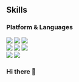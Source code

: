 ## Skills

### Platform & Languages

<img src="https://img.shields.io/badge/Windows-0078D6?style=flat-square&logo=Windows&logoColor=white" />
<img src="https://img.shields.io/badge/AutoCAD%20.NET%20API-000000?style=flat-square&logo=Autodesk&logoColor=white" />
<img src="https://img.shields.io/badge/Civil3D%20.NET%20API-000000?style=flat-square&logo=Autodesk&logoColor=white" />
<br>
<img src="https://img.shields.io/badge/WPF-512BD4?style=flat-square&logo=dotnet&logoColor=white" />
<img src="https://img.shields.io/badge/WinForms-512BD4?style=flat-square&logo=dotnet&logoColor=white" />
<img src="https://img.shields.io/badge/VB%20.NET-512BD4?style=flat-square&logo=dotnet&logoColor=white" />
<br>
<img src="https://img.shields.io/badge/C%23-512BD4?style=flat-square&logo=dotnet&logoColor=white" />
<img src="https://img.shields.io/badge/Python-3776AB?style=flat-square&logo=Python&logoColor=white" />
<br>

### Hi there 👋

<!--
**soomin-kevin-sung/soomin-kevin-sung** is a ✨ _special_ ✨ repository because its `README.md` (this file) appears on your GitHub profile.

Here are some ideas to get you started:

- 🔭 I’m currently working on ...
- 🌱 I’m currently learning ...
- 👯 I’m looking to collaborate on ...
- 🤔 I’m looking for help with ...
- 💬 Ask me about ...
- 📫 How to reach me: ...
- 😄 Pronouns: ...
- ⚡ Fun fact: ...
-->

